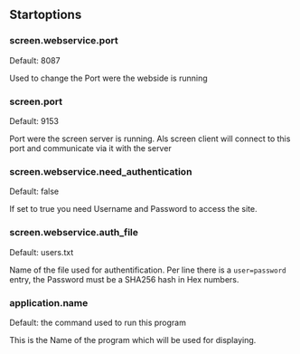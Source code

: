 ## Startoptions
### screen.webservice.port
Default: 8087

Used to change the Port were the webside is running

### screen.port
Default: 9153

Port were the screen server is running. Als screen client will connect to this port and communicate via it with the server

### screen.webservice.need_authentication
Default: false

If set to true you need Username and Password to access the site. 

### screen.webservice.auth_file
Default: users.txt

Name of the file used for authentification. Per line there is a `user=password` entry, the Password must be a SHA256 hash in Hex numbers.

### application.name
Default: the command used to run this program

This is the Name of the program which will be used for displaying.